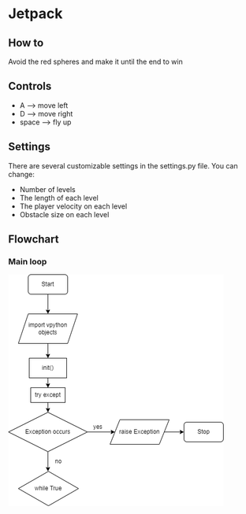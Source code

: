 # Jetpack

## How to

Avoid the red spheres and make it until the end to win

## Controls

* A --> move left
* D --> move right
* space --> fly up

## Settings

There are several customizable settings in the settings.py file. You can change:

* Number of levels
* The length of each level
* The player velocity on each level
* Obstacle size on each level

## Flowchart

### Main loop

![Flowchart](https://github.com/AbstractNucleus/Jetpack/blob/main/flowchart.drawio.png?raw=true)
